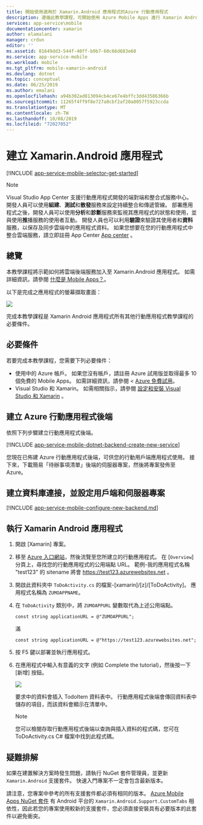 ```yaml
---
title: 開始使用適用於 Xamarin.Android 應用程式的Azure 行動應用程式
description: 遵循此教學課程，可開始使用 Azure Mobile Apps 進行 Xamarin Android 開發。
services: app-service\mobile
documentationcenter: xamarin
author: elamalani
manager: crdun
editor: ''
ms.assetid: 81649dd3-544f-40ff-b9b7-60c66d683e60
ms.service: app-service-mobile
ms.workload: mobile
ms.tgt_pltfrm: mobile-xamarin-android
ms.devlang: dotnet
ms.topic: conceptual
ms.date: 06/25/2019
ms.author: emalani
ms.openlocfilehash: a94b302ad813094cb4ce67e4bffc3dd43586366b
ms.sourcegitcommit: 11265f4ff9f8e727a0cbf2af20a8057f5923ccda
ms.translationtype: MT
ms.contentlocale: zh-TW
ms.lasthandoff: 10/08/2019
ms.locfileid: "72027052"
---
```

# <a name="create-a-xamarinandroid-app"></a>建立 Xamarin.Android 應用程式
[!INCLUDE [app-service-mobile-selector-get-started](../../includes/app-service-mobile-selector-get-started.md)]

> [!NOTE]
> Visual Studio App Center 支援行動應用程式開發的端對端和整合式服務中心。 開發人員可以使用**組建**、**測試**和**散發**服務來設定持續整合和傳遞管線。 部署應用程式之後，開發人員可以使用**分析**和**診斷**服務來監視其應用程式的狀態和使用，並與使用**推**播服務的使用者互動。 開發人員也可以利用**驗證**來驗證其使用者和**資料**服務，以保存及同步雲端中的應用程式資料。
> 如果您想要在您的行動應用程式中整合雲端服務，請立即註冊 App Center [App center](https://appcenter.ms/?utm_source=zumo&utm_medium=Azure&utm_campaign=zumo%20doc) 。

## <a name="overview"></a>總覽
本教學課程將示範如何將雲端後端服務加入至 Xamarin.Android 應用程式。 如需詳細資訊，請參閱 [什麼是 Mobile Apps？](app-service-mobile-value-prop.md)。

以下是完成之應用程式的螢幕擷取畫面：

![][0]

完成本教學課程是 Xamarin Android 應用程式所有其他行動應用程式教學課程的必要條件。

## <a name="prerequisites"></a>必要條件
若要完成本教學課程，您需要下列必要條件：

* 使用中的 Azure 帳戶。 如果您沒有帳戶，請註冊 Azure 試用版並取得最多 10 個免費的 Mobile Apps。 如需詳細資訊，請參閱 < [Azure 免費試用](https://azure.microsoft.com/pricing/free-trial/)。
* Visual Studio 和 Xamarin。 如需相關指示，請參閱 [設定和安裝 Visual Studio 和 Xamarin](/visualstudio/cross-platform/setup-and-install) 。

## <a name="create-an-azure-mobile-app-backend"></a>建立 Azure 行動應用程式後端
依照下列步驟建立行動應用程式後端。

[!INCLUDE [app-service-mobile-dotnet-backend-create-new-service](../../includes/app-service-mobile-dotnet-backend-create-new-service.md)]

您現在已佈建 Azure 行動應用程式後端，可供您的行動用戶端應用程式使用。 接下來，下載簡易「待辦事項清單」後端的伺服器專案，然後將專案發佈至 Azure。

## <a name="create-a-database-connection-and-configure-the-client-and-server-project"></a>建立資料庫連接，並設定用戶端和伺服器專案
[!INCLUDE [app-service-mobile-configure-new-backend.md](../../includes/app-service-mobile-configure-new-backend.md)]

## <a name="run-the-xamarinandroid-app"></a>執行 Xamarin Android 應用程式
1. 開啟 [Xamarin] 專案。

2. 移至  [Azure 入口網站](https://portal.azure.com/)，然後流覽至您所建立的行動應用程式。 在 [`Overview`] 分頁上，尋找您的行動應用程式的公用端點 URL。 範例-我的應用程式名稱 "test123" 的 sitename 將會 https://test123.azurewebsites.net 。

3. 開啟此資料夾中 `ToDoActivity.cs` 的檔案-[xamarin]/[z]/[ToDoActivity]。 應用程式名稱為 `ZUMOAPPNAME`。

4. 在 `ToDoActivity` 類別中，將 `ZUMOAPPURL` 變數取代為上述公用端點。

    `const string applicationURL = @"ZUMOAPPURL";`

    滿
    
    `const string applicationURL = @"https://test123.azurewebsites.net";`
    
5. 按 F5 鍵以部署並執行應用程式。

6. 在應用程式中輸入有意義的文字 (例如 Complete the tutorial)，然後按一下 [新增] 按鈕。

    ![][10]

    要求中的資料會插入 TodoItem 資料表中。 行動應用程式後端會傳回資料表中儲存的項目，而該資料會顯示在清單中。

   > [!NOTE]
   > 您可以檢閱存取行動應用程式後端以查詢與插入資料的程式碼，您可在 ToDoActivity.cs C# 檔案中找到此程式碼。
   
## <a name="troubleshooting"></a>疑難排解
如果在建置解決方案時發生問題，請執行 NuGet 套件管理員，並更新 `Xamarin.Android` 支援套件。 快速入門專案不一定會包含最新版本。

請注意，您專案中參考的所有支援套件都必須有相同的版本。 [Azure Mobile Apps NuGet 套件](https://www.nuget.org/packages/Microsoft.Azure.Mobile.Client/) 有 Android 平台的 `Xamarin.Android.Support.CustomTabs` 相依性，因此若您的專案使用較新的支援套件，您必須直接安裝具有必要版本的此套件以避免衝突。

<!-- Images. -->
[0]: ./media/app-service-mobile-xamarin-android-get-started/mobile-quickstart-completed-android.png
[10]: ./media/app-service-mobile-xamarin-android-get-started/mobile-quickstart-startup-android.png
<!-- URLs. -->
[Visual Studio]: https://go.microsoft.com/fwLink/p/?LinkID=534203
